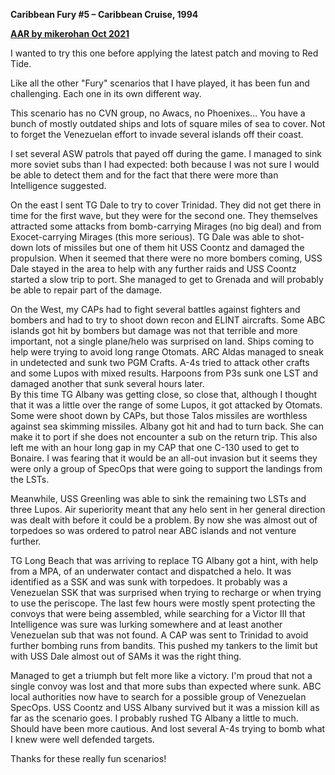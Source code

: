 **Caribbean Fury \#5 – Caribbean Cruise, 1994**

**<u>AAR by mikerohan Oct 2021</u>**

I wanted to try this one before applying the latest patch and moving to
Red Tide.  
  
Like all the other "Fury" scenarios that I have played, it has been fun
and challenging. Each one in its own different way.  
  
This scenario has no CVN group, no Awacs, no Phoenixes… You have a bunch
of mostly outdated ships and lots of square miles of sea to cover. Not
to forget the Venezuelan effort to invade several islands off their
coast.  
  
I set several ASW patrols that payed off during the game. I managed to
sink more soviet subs than I had expected: both because I was not sure I
would be able to detect them and for the fact that there were more than
Intelligence suggested.  
  
On the east I sent TG Dale to try to cover Trinidad. They did not get
there in time for the first wave, but they were for the second one. They
themselves attracted some attacks from bomb-carrying Mirages (no big
deal) and from Exocet-carrying Mirages (this more serious). TG Dale was
able to shot-down lots of missiles but one of them hit USS Coontz and
damaged the propulsion. When it seemed that there were no more bombers
coming, USS Dale stayed in the area to help with any further raids and
USS Coontz started a slow trip to port. She managed to get to Grenada
and will probably be able to repair part of the damage.  
  
On the West, my CAPs had to fight several battles against fighters and
bombers and had to try to shoot down recon and ELINT aircrafts. Some ABC
islands got hit by bombers but damage was not that terrible and more
important, not a single plane/helo was surprised on land. Ships coming
to help were trying to avoid long range Otomats. ARC Aldas managed to
sneak in undetected and sunk two PGM Crafts. A-4s tried to attack other
crafts and some Lupos with mixed results. Harpoons from P3s sunk one LST
and damaged another that sunk several hours later.  
By this time TG Albany was getting close, so close that, although I
thought that it was a little over the range of some Lupos, it got
attacked by Otomats. Some were shoot down by CAPs, but those Talos
missiles are worthless against sea skimming missiles. Albany got hit and
had to turn back. She can make it to port if she does not encounter a
sub on the return trip. This also left me with an hour long gap in my
CAP that one C-130 used to get to Bonaire. I was fearing that it would
be an all-out invasion but it seems they were only a group of SpecOps
that were going to support the landings from the LSTs.  
  
Meanwhile, USS Greenling was able to sink the remaining two LSTs and
three Lupos. Air superiority meant that any helo sent in her general
direction was dealt with before it could be a problem. By now she was
almost out of torpedoes so was ordered to patrol near ABC islands and
not venture further.  
  
TG Long Beach that was arriving to replace TG Albany got a hint, with
help from a MPA, of an underwater contact and dispatched a helo. It was
identified as a SSK and was sunk with torpedoes. It probably was a
Venezuelan SSK that was surprised when trying to recharge or when trying
to use the periscope. The last few hours were mostly spent protecting
the convoys that were being assembled, while searching for a Victor III
that Intelligence was sure was lurking somewhere and at least another
Venezuelan sub that was not found. A CAP was sent to Trinidad to avoid
further bombing runs from bandits. This pushed my tankers to the limit
but with USS Dale almost out of SAMs it was the right thing.  
  
Managed to get a triumph but felt more like a victory. I'm proud that
not a single convoy was lost and that more subs than expected where
sunk. ABC local authorities now have to search for a possible group of
Venezuelan SpecOps. USS Coontz and USS Albany survived but it was a
mission kill as far as the scenario goes. I probably rushed TG Albany a
little to much. Should have been more cautious. And lost several A-4s
trying to bomb what I knew were well defended targets.  
  
Thanks for these really fun scenarios!
